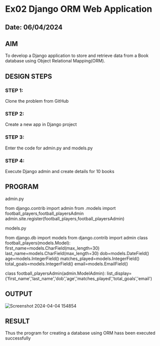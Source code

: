 # Ex02 Django ORM Web Application
## Date: 06/04/2024

## AIM
To develop a Django application to store and retrieve data from a Book database using Object Relational Mapping(ORM).

## DESIGN STEPS

### STEP 1:
Clone the problem from GitHub

### STEP 2:
Create a new app in Django project

### STEP 3:
Enter the code for admin.py and models.py

### STEP 4:
Execute Django admin and create details for 10 books

## PROGRAM
admin.py

from django.contrib import admin
from .models import football_players,football_playersAdmin
admin.site.register(football_players,football_playersAdmin)

models.py

from django.db import models
from django.contrib import admin
class football_players(models.Model):
  first_name=models.CharField(max_length=30)
  last_name=models.CharField(max_length=30)
  dob=models.DateField()
  age=models.IntegerField()
  matches_played=models.IntegerField()
  total_goals=models.IntegerField()
  email=models.EmailField()

class football_playersAdmin(admin.ModelAdmin):
  list_display=('first_name','last_name','dob','age','matches_played','total_goals','email')





## OUTPUT

![Screenshot 2024-04-04 154854](https://github.com/ManojKumarShankar/ORM/assets/122000959/68d420c1-f548-4f4b-bbc8-c2fdd876dca3)




## RESULT
Thus the program for creating a database using ORM hass been executed successfully
